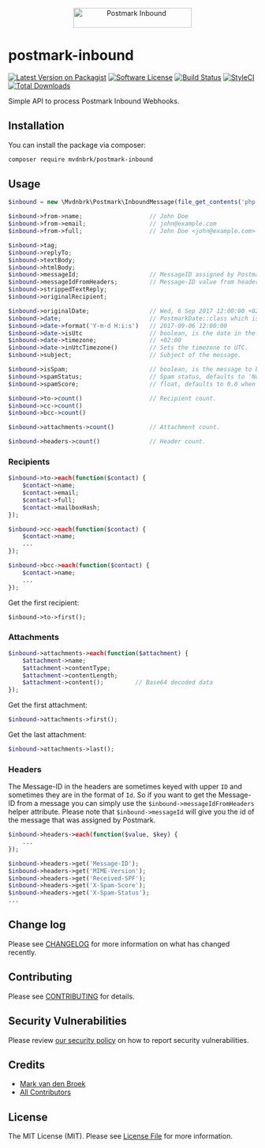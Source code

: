 <p align="center"><a href="https://postmarkapp.com" target="_blank"><img src="https://postmarkapp.com/images/logo.svg" alt="Postmark Inbound" width="240" height="40"></a>

# postmark-inbound

[![Latest Version on Packagist][ico-version]][link-packagist]
[![Software License][ico-license]](LICENSE.md)
[![Build Status][ico-travis]][link-travis]
[![StyleCI][ico-styleci]][link-styleci]
[![Total Downloads][ico-downloads]][link-downloads]

Simple API to process Postmark Inbound Webhooks.

## Installation

You can install the package via composer:

``` bash
composer require mvdnbrk/postmark-inbound
```

## Usage

``` php
$inbound = new \Mvdnbrk\Postmark\InboundMessage(file_get_contents('php://input'));

$inbound->from->name;                   // John Doe
$inbound->from->email;                  // john@example.com
$inbound->from->full;                   // John Doe <john@example.com>

$inbound->tag;
$inbound->replyTo;
$inbound->textBody;
$inbound->htmlBody;
$inbound->messageId;                    // MessageID assigned by Postmark.
$inbound->messageIdFromHeaders;         // Message-ID value from headers.
$inbound->strippedTextReply;
$inbound->originalRecipient;

$inbound->originalDate;                 // Wed, 6 Sep 2017 12:00:00 +0200
$inbound->date;                         // PostmarkDate::class which is an extension of the DateTime::class
$inbound->date->format('Y-m-d H:i:s')   // 2017-09-06 12:00:00
$inbound->date->isUtc                   // boolean, is the date in the UTC timezone?
$inbound->date->timezone;               // +02:00
$inbound->date->inUtcTimezone()         // Sets the timezone to UTC.
$inbound->subject;                      // Subject of the message.

$inbound->isSpam;                       // boolean, is the message to be considered as spam?
$inbound->spamStatus;                   // Spam status, defaults to 'No' when not present.
$inbound->spamScore;                    // float, defaults to 0.0 when not present.

$inbound->to->count()                   // Recipient count.
$inbound->cc->count()
$inbound->bcc->count()

$inbound->attachments->count()          // Attachment count.

$inbound->headers->count()              // Header count.
```

### Recipients

```php
$inbound->to->each(function($contact) {
    $contact->name;
    $contact->email;
    $contact->full;
    $contact->mailboxHash;
});

$inbound->cc->each(function($contact) {
    $contact->name;
    ...
});

$inbound->bcc->each(function($contact) {
    $contact->name;
    ...
});
```

Get the first recipient:
```
$inbound->to->first();
```

### Attachments

```php
$inbound->attachments->each(function($attachment) {
    $attachment->name;
    $attachment->contentType;
    $attachment->contentLength;
    $attachment->content();         // Base64 decoded data
});
```

Get the first attachment:
```php
$inbound->attachments->first();
```

Get the last attachment:
```php
$inbound->attachments->last();
```

### Headers

The Message-ID in the headers are sometimes keyed with upper `ID` and sometimes they are in the format of `Id`.
So if you want to get the Message-ID from a message you can simply use the `$inbound->messageIdFromHeaders` helper attribute.
Please note that `$inbound->messageId` will give you the id of the message that was assigned by Postmark.

```php
$inbound->headers->each(function($value, $key) {
    ...
});

$inbound->headers->get('Message-ID');
$inbound->headers->get('MIME-Version');
$inbound->headers->get('Received-SPF');
$inbound->headers->get('X-Spam-Score');
$inbound->headers->get('X-Spam-Status');
...
```

## Change log

Please see [CHANGELOG](CHANGELOG.md) for more information on what has changed recently.

## Contributing

Please see [CONTRIBUTING](.github/CONTRIBUTING.md) for details.

## Security Vulnerabilities

Please review [our security policy](../../security/policy) on how to report security vulnerabilities.

## Credits

- [Mark van den Broek][link-author]
- [All Contributors][link-contributors]

## License

The MIT License (MIT). Please see [License File](LICENSE.md) for more information.

[ico-version]: https://img.shields.io/packagist/v/mvdnbrk/postmark-inbound.svg?style=flat-square
[ico-license]: https://img.shields.io/badge/license-MIT-brightgreen.svg?style=flat-square
[ico-travis]: https://img.shields.io/travis/mvdnbrk/postmark-inbound/master.svg?style=flat-square
[ico-downloads]: https://img.shields.io/packagist/dt/mvdnbrk/postmark-inbound.svg?style=flat-square
[ico-styleci]: https://github.styleci.io/repos/102744848/shield?style=flat-square&branch=master

[link-packagist]: https://packagist.org/packages/mvdnbrk/postmark-inbound
[link-travis]: https://travis-ci.org/mvdnbrk/postmark-inbound
[link-downloads]: https://packagist.org/packages/mvdnbrk/postmark-inbound
[link-styleci]: https://github.styleci.io/repos/102744848
[link-author]: https://github.com/mvdnbrk
[link-contributors]: ../../contributors

